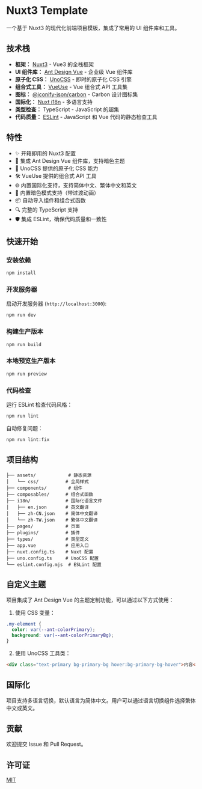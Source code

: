# Nuxt3 Template

一个基于 Nuxt3 的现代化前端项目模板，集成了常用的 UI 组件库和工具。

## 技术栈

- **框架：** [Nuxt3](https://nuxt.com/) - Vue3 的全栈框架
- **UI 组件库：** [Ant Design Vue](https://antdv.com/) - 企业级 Vue 组件库
- **原子化 CSS：** [UnoCSS](https://unocss.dev/) - 即时的原子化 CSS 引擎
- **组合式工具：** [VueUse](https://vueuse.org/) - Vue 组合式 API 工具集
- **图标：** [@iconify-json/carbon](https://icon-sets.iconify.design/carbon/) - Carbon 设计图标集
- **国际化：** [Nuxt i18n](https://i18n.nuxtjs.org/) - 多语言支持
- **类型检查：** TypeScript - JavaScript 的超集
- **代码质量：** [ESLint](https://eslint.org/) - JavaScript 和 Vue 代码的静态检查工具

## 特性

- ✨ 开箱即用的 Nuxt3 配置
- 🎨 集成 Ant Design Vue 组件库，支持暗色主题
- 🎯 UnoCSS 提供的原子化 CSS 能力
- 🛠️ VueUse 提供的组合式 API 工具
- 🌐 内置国际化支持，支持简体中文、繁体中文和英文
- 🌙 内置暗色模式支持（带过渡动画）
- 📦 自动导入组件和组合式函数
- 🔍 完整的 TypeScript 支持
- 🛡️ 集成 ESLint，确保代码质量和一致性

## 快速开始

### 安装依赖

```bash
npm install
```

### 开发服务器

启动开发服务器 (`http://localhost:3000`):

```bash
npm run dev
```

### 构建生产版本

```bash
npm run build
```

### 本地预览生产版本

```bash
npm run preview
```

### 代码检查

运行 ESLint 检查代码风格：

```bash
npm run lint
```

自动修复问题：

```bash
npm run lint:fix
```

## 项目结构

```
├── assets/            # 静态资源
│   └── css/          # 全局样式
├── components/        # 组件
├── composables/      # 组合式函数
├── i18n/             # 国际化语言文件
│   ├── en.json       # 英文翻译
│   ├── zh-CN.json    # 简体中文翻译
│   └── zh-TW.json    # 繁体中文翻译
├── pages/            # 页面
├── plugins/          # 插件
├── types/            # 类型定义
├── app.vue           # 应用入口
├── nuxt.config.ts    # Nuxt 配置
├── uno.config.ts     # UnoCSS 配置
└── eslint.config.mjs  # ESLint 配置
```

## 自定义主题

项目集成了 Ant Design Vue 的主题定制功能，可以通过以下方式使用：

1. 使用 CSS 变量：

```css
.my-element {
  color: var(--ant-colorPrimary);
  background: var(--ant-colorPrimaryBg);
}
```

2. 使用 UnoCSS 工具类：

```html
<div class="text-primary bg-primary-bg hover:bg-primary-bg-hover">内容</div>
```

## 国际化

项目支持多语言切换，默认语言为简体中文。用户可以通过语言切换组件选择繁体中文或英文。

## 贡献

欢迎提交 Issue 和 Pull Request。

## 许可证

[MIT](LICENSE)
